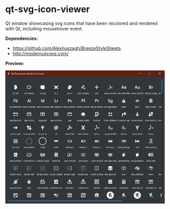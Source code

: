 # qt-svg-icon-viewer
Qt window showcasing svg icons that have been recolored and rendered with Qt, including mousehover event.

**Dependencies:**
 - https://github.com/Alexhuszagh/BreezeStyleSheets
 - http://modernuiicons.com/
 
 **Preview:**
 
![App Preview](https://github.com/clockelliptic/qt-svg-icon-viewer/blob/master/screenshots/screenshot0.PNG)

